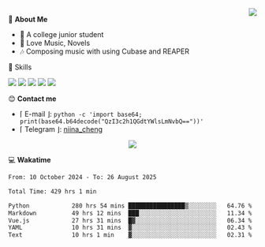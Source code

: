 <a href="#">
    <img align="right" src="https://github-readme-stats-tau-lilac-25.vercel.app/api?username=irorange27&count_private=true&show_icons=true&theme=transparent" />
</a>

💭 **About Me**

- 🏫 A college junior student
- 🍕 Love Music, Novels
- 🎶 Composing music with using Cubase and REAPER


🚀 Skills

![](https://img.shields.io/badge/-python-3e74a2?style=for-the-badge&logo=Python&logoColor=fff
)
![](https://img.shields.io/badge/-javascript-f0db4f?style=for-the-badge&logo=JavaScript&logoColor=fff
)
![](https://img.shields.io/badge/-vue3-41b883?style=for-the-badge&logo=Vue.js&logoColor=fff
)
![](https://img.shields.io/badge/-docker-2496ed?style=for-the-badge&logo=Docker&logoColor=fff
)
![](https://img.shields.io/badge/-linux-000000?style=for-the-badge&logo=Linux&logoColor=fff&color=000
)

😊 **Contact me**

- ⌈ E-mail ⌋: `python -c 'import base64; print(base64.b64decode("QzI3c2h1QGdtYWlsLmNvbQ=="))'`
- ⌈ Telegram ⌋: [niina_cheng](https://t.me/niina_cheng)

</p>
    <p align="center">
    <img src="https://profile-counter.glitch.me/{irorange27}/count.svg" />
</p>

💻 **Wakatime**

<!--START_SECTION:waka-->

```txt
From: 10 October 2024 - To: 26 August 2025

Total Time: 429 hrs 1 min

Python            280 hrs 54 mins ████████████████▒░░░░░░░░   64.76 %
Markdown          49 hrs 12 mins  ███░░░░░░░░░░░░░░░░░░░░░░   11.34 %
Vue.js            27 hrs 31 mins  █▓░░░░░░░░░░░░░░░░░░░░░░░   06.34 %
YAML              10 hrs 31 mins  ▓░░░░░░░░░░░░░░░░░░░░░░░░   02.43 %
Text              10 hrs 1 min    ▓░░░░░░░░░░░░░░░░░░░░░░░░   02.31 %
```

<!--END_SECTION:waka-->
